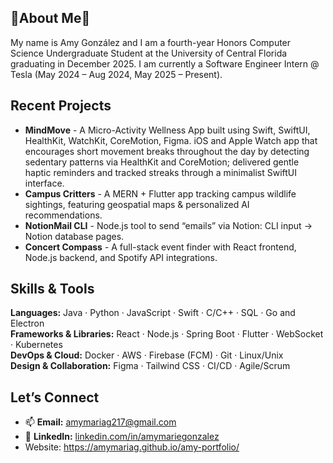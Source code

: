 ## 🌷About Me🌷
My name is Amy González and I am a fourth-year Honors Computer Science Undergraduate Student at the University of Central Florida graduating in December 2025. I am currently a Software Engineer Intern @ Tesla (May 2024 – Aug 2024, May 2025 – Present).
  
## Recent Projects

- **MindMove**  - 
  A Micro-Activity Wellness App built using Swift, SwiftUI, HealthKit, WatchKit, CoreMotion, Figma. iOS and Apple Watch app that encourages short movement breaks throughout the day by detecting sedentary patterns via HealthKit and CoreMotion; delivered gentle haptic reminders and tracked streaks through a minimalist SwiftUI interface.
- **Campus Critters**  - A MERN + Flutter app tracking campus wildlife sightings, featuring geospatial maps & personalized AI recommendations.  
- **NotionMail CLI**  - Node.js tool to send “emails” via Notion: CLI input → Notion database pages.   
- **Concert Compass**  - A full-stack event finder with React frontend, Node.js backend, and Spotify API integrations.

## Skills & Tools
**Languages:** Java · Python · JavaScript · Swift · C/C++ · SQL · Go and Electron  
**Frameworks & Libraries:** React · Node.js · Spring Boot · Flutter · WebSocket · Kubernetes  
**DevOps & Cloud:** Docker · AWS · Firebase (FCM) · Git · Linux/Unix  
**Design & Collaboration:** Figma · Tailwind CSS · CI/CD · Agile/Scrum

## Let’s Connect
- 📫 **Email:** [amymariag217@gmail.com](mailto:amymariag217@gmail.com)  
- 🔗 **LinkedIn:** [linkedin.com/in/amymariegonzalez](https://linkedin.com/in/amymariegonzalez)
- Website: https://amymariag.github.io/amy-portfolio/
